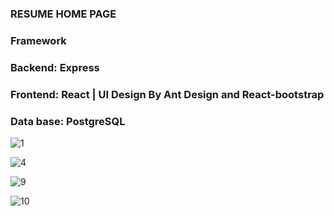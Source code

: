 ### RESUME HOME PAGE 

### Framework

### Backend: Express

### Frontend: React | UI Design By Ant Design and React-bootstrap

### Data base: PostgreSQL

![1](https://user-images.githubusercontent.com/42701669/69595035-e08c7f00-1030-11ea-938d-d661f1de803e.png)

![4](https://user-images.githubusercontent.com/42701669/69882223-1c119c80-1302-11ea-8558-98f46bba2d6d.png)

![9](https://user-images.githubusercontent.com/42701669/69882302-554a0c80-1302-11ea-904e-2f7cfc9b9ff8.png)

![10](https://user-images.githubusercontent.com/42701669/69882356-7dd20680-1302-11ea-96d1-3703a71867d2.png)
